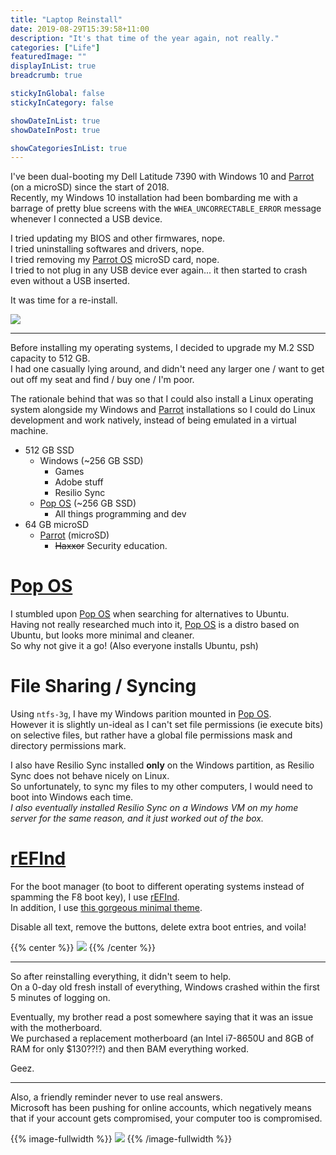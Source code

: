```yaml
---
title: "Laptop Reinstall"
date: 2019-08-29T15:39:58+11:00
description: "It's that time of the year again, not really."
categories: ["Life"]
featuredImage: ""
displayInList: true
breadcrumb: true

stickyInGlobal: false
stickyInCategory: false

showDateInList: true
showDateInPost: true

showCategoriesInList: true
---
```


[Parrot]: https://parrotlinux.org/
[Parrot OS]: https://parrotlinux.org/
[Pop OS]: https://system76.com/pop/

I've been dual-booting my Dell Latitude 7390 with Windows 10 and [Parrot] (on a microSD) since the start of 2018.  
Recently, my Windows 10 installation had been bombarding me with a barrage of pretty blue screens with the `WHEA_UNCORRECTABLE_ERROR` message whenever I connected a USB device.

I tried updating my BIOS and other firmwares, nope.  
I tried uninstalling softwares and drivers, nope.  
I tried removing my [Parrot OS] microSD card, nope.  
I tried to not plug in any USB device ever again... it then started to crash even without a USB inserted.

It was time for a re-install.

![](bsod.jpeg)

---

Before installing my operating systems, I decided to upgrade my M.2 SSD capacity to 512 GB.  
I had one casually lying around, and didn't need any larger one / want to get out off my seat and find / buy one / I'm poor.  

The rationale behind that was so that I could also install a Linux operating system alongside my Windows and [Parrot] installations so I could do Linux development and work natively, instead of being emulated in a virtual machine.

* 512 GB SSD
  * Windows (~256 GB SSD)
    * Games
    * Adobe stuff
    * Resilio Sync
  * [Pop OS] \(~256 GB SSD)
    * All things programming and dev
* 64 GB microSD
  * [Parrot] \(microSD)
    * <s>Haxxor</s> Security education.

# [Pop OS]

I stumbled upon [Pop OS] when searching for alternatives to Ubuntu.  
Having not really researched much into it, [Pop OS] is a distro based on Ubuntu, but looks more minimal and cleaner.  
So why not give it a go! (Also everyone installs Ubuntu, psh)

# File Sharing / Syncing

Using `ntfs-3g`, I have my Windows parition mounted in [Pop OS].  
However it is slightly un-ideal as I can't set file permissions (ie execute bits) on selective files, but rather have a global file permissions mask and directory permissions mark.

I also have Resilio Sync installed **only** on the Windows partition, as Resilio Sync does not behave nicely on Linux.  
So unfortunately, to sync my files to my other computers, I would need to boot into Windows each time.  
_I also eventually installed Resilio Sync on a Windows VM on my home server for the same reason, and it just worked out of the box._

[rEFInd]: http://www.rodsbooks.com/refind/

# [rEFInd]
For the boot manager (to boot to different operating systems instead of spamming the F8 boot key), I use [rEFInd].  
In addition, I use [this gorgeous minimal theme](https://github.com/EvanPurkhiser/rEFInd-minimal).  

Disable all text, remove the buttons, delete extra boot entries, and voila!

{{% center %}}
![](20190829_211721.jpg)
{{% /center %}}


---

So after reinstalling everything, it didn't seem to help.  
On a 0-day old fresh install of everything, Windows crashed within the first 5 minutes of logging on.

Eventually, my brother read a post somewhere saying that it was an issue with the motherboard.  
We purchased a replacement motherboard (an Intel i7-8650U and 8GB of RAM for only $130??!?) and then BAM everything worked.

Geez.

---

Also, a friendly reminder never to use real answers.  
Microsoft has been pushing for online accounts, which negatively means that if your account gets compromised, your computer too is compromised.

{{% image-fullwidth %}}
![](security.jpeg)
{{% /image-fullwidth %}}

